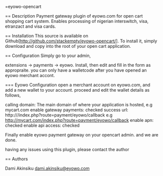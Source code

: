 
=eyowo-opencart

== Description
Payment gateway plugin of eyowo.com for open cart shopping cart system.
Enables processing of nigerian interswitch, visa, etranzact and visa cards.

== Installation
This source is available on Github[http://github.com/stackempty/eyowo-opencart/].
To install it, simply download and copy into the root of your open cart application.

== Configuration
Simply go to your admin,

extensions -> payments -> eyowo. Install, then edit and fill in the form as appropraite.
you can only have a walletcode after you have opened an eyowo merchant accont.

=== Eyowo Configuration
open a merchant account on eyowo.com, and add a new wallet to your account.
proceed and edit the wallet details as follows,

calling domain: The main domain of where your application is hosted, e.g mycart.com
enable gateway payments: checked
success url: http://<domain root>/index.php?route=payment/eyowo/callback e.g
  http://mycart.com/index.php?route=payment/eyowo/callback
enable apn: checked
enable api access: checked

Finally enable eyowo payment gateway on your opencart admin.
and we are done.

having any issues using this plugin, please contact the author

== Authors

Dami Akinsiku <dami.akinsiku@eyowo.com>